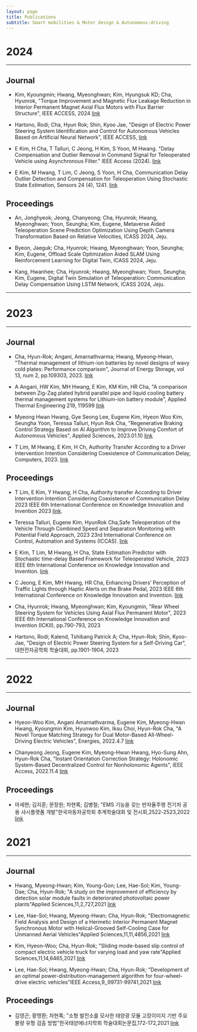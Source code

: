 ```yaml
---
layout: page
title: Publications
subtitle: Smart mobilities & Motor design & Autonomous-driving
---
```


# 2024
---

## Journal
- Kim, Kyoungmin; Hwang, Myeonghwan; Kim, Hyungsuk KD; Cha, Hyunrok, "Torque Improvement and Magnetic Flux Leakage Reduction in Interior Permanent Magnet Axial Flux Motors with Flux Barrier Structure", IEEE ACCESS, 2024 [link](https://scholar.google.com/citations?view_op=view_citation&hl=ko&user=IkapulUAAAAJ&sortby=pubdate&citation_for_view=IkapulUAAAAJ:u_35RYKgDlwC) 

- Hartono, Rodi; Cha, Hyun Rok; Shin, Kyoo Jae, "Design of Electric Power Steering System Identification and Control for Autonomous Vehicles Based on Artificial Neural Network", IEEE ACCESS, [link](https://scholar.google.com/citations?view_op=view_citation&hl=ko&user=IkapulUAAAAJ&sortby=pubdate&citation_for_view=IkapulUAAAAJ:CHSYGLWDkRkC)

- E Kim, H Cha, T Talluri, C Jeong, H Kim, S Yoon, M Hwang. "Delay Compensation and Outlier Removal in Command Signal for Teleoperated Vehicle using Asynchronous Filter." IEEE Access (2024). [link](https://ieeexplore.ieee.org/iel7/6287639/6514899/10480424.pdf)

- E Kim, M Hwang, T Lim, C Jeong, S Yoon, H Cha, Communication Delay Outlier Detection and Compensation for Teleoperation Using Stochastic State Estimation, Sensors 24 (4), 1241. [link](https://scholar.google.com/citations?view_op=view_citation&hl=ko&user=Xp1cT4MAAAAJ&sortby=pubdate&citation_for_view=Xp1cT4MAAAAJ:_Qo2XoVZTnwC)
  
## Proceedings
- An, Jonghyeok; Jeong, Chanyeong; Cha, Hyunrok; Hwang, Myeonghwan; Yoon, Seungha; Kim, Eugene, Metaverse Aided Teleoperation Scene Prediction Optimization Using Depth Camera Transformation Based on Relative Velocities, ICASS 2024, Jeju.
  
- Byeon, Jaeguk; Cha, Hyunrok; Hwang, Myeonghwan; Yoon, Seungha; Kim, Eugene, Offload Scale Optimization Aided SLAM Using Reinforcement Learning for Digital Twin, ICASS 2024, Jeju.
  
- Kang, Hwanhee; Cha, Hyunrok; Hwang, Myeonghwan; Yoon, Seungha; Kim, Eugene, Digital Twin Simulation of Teleoperation: Communication Delay Compensation Using LSTM Network, ICASS 2024, Jeju.

---

# 2023
---
## Journal 
- Cha, Hyun-Rok; Angani, Amarnathvarma; Hwang, Myeong-Hwan, "Thermal management of lithium-ion batteries by novel designs of wavy cold plates: Performance comparison", Journal of Energy Storage, vol 13, num 2, pp.109303, 2023. [link](https://scholar.google.com/citations?view_op=view_citation&hl=ko&user=IkapulUAAAAJ&sortby=pubdate&citation_for_view=IkapulUAAAAJ:SP6oXDckpogC)

- A Angani, HW Kim, MH Hwang, E Kim, KM Kim, HR Cha, "A comparison between Zig-Zag plated hybrid parallel pipe and liquid cooling battery thermal management systems for Lithium-ion battery module", Applied Thermal Engineering 219, 119599 [link](https://www.sciencedirect.com/science/article/pii/S1359431122015290)

- Myeong Hwan Hwang, Gye Seong Lee, Eugene Kim, Hyeon Woo Kim, Seungha Yoon, Teressa Talluri, Hyun Rok Cha, "Regenerative Braking Control Strategy Based on AI Algorithm to Improve Driving Comfort of Autonomous Vehicles", Applied Sciences, 2023.01.10 [link](https://www.mdpi.com/2076-3417/13/2/946)

- T Lim, M Hwang, E Kim, H Ch, Authority Transfer According to a Driver Intervention Intention Considering Coexistence of Communication Delay, Computers, 2023. [link](https://www.mdpi.com/2073-431X/12/11/228)

## Proceedings
- T Lim, E Kim, Y Hwang, H Cha, Authority transfer According to Driver Intervention Intention Considering Coexistence of Communication Delay 2023 IEEE 6th International Conference on Knowledge Innovation and Invention 2023 [link](https://ieeexplore.ieee.org/abstract/document/10332567).

- Teressa Talluri, Eugene Kim, HyunRok Cha,Safe Teleoperation of the Vehicle Through Combined Speed and Separation Monitoring with Potential Field Approach, 2023 23rd International Conference on Control, Automation and Systems (ICCAS). [link](https://ieeexplore.ieee.org/abstract/document/10316846/)

- E Kim, T Lim, M Hwang, H Cha, State Estimation Predictor with Stochastic time-delay Based Framework for Teleoperated Vehicle, 2023 IEEE 6th International Conference on Knowledge Innovation and Invention. [link](https://ieeexplore.ieee.org/abstract/document/10332694/)

- C Jeong, E Kim, MH Hwang, HR Cha, Enhancing Drivers’ Perception of Traffic Lights through Haptic Alerts on the Brake Pedal, 2023 IEEE 6th International Conference on Knowledge Innovation and Invention. [link](https://ieeexplore.ieee.org/abstract/document/10332767/)

- Cha, Hyunrok; Hwang, Myeonghwan; Kim, Kyoungmin, "Rear Wheel Steering System for Vehicles Using Axial Flux Permanent Motor", 2023 IEEE 6th International Conference on Knowledge Innovation and Invention (ICKII), pp.790-793, 2023

- Hartono, Rodi; Kalend, Tshibang Patrick A; Cha, Hyun-Rok; Shin, Kyoo-Jae, "Design of Electric Power Steering System for a Self-Driving Car", 대한전자공학회 학술대회, pp.1901-1904, 2023

---

# 2022
---
## Journal 
- Hyeon-Woo Kim, Angani Amarnathvarma, Eugene Kim, Myeong-Hwan Hwang, Kyoungmin Kim, Hyunwoo Kim, Iksu Choi, Hyun-Rok Cha, "A Novel Torque Matching Strategy for Dual Motor-Based All-Wheel-Driving Electric Vehicles", Energies, 2022.4.7 [link](https://www.mdpi.com/1996-1073/15/8/2717/pdf)

- Chanyeong Jeong, Eugene Kim, Myeong-Hwan Hwang, Hyo-Sung Ahn, Hyun-Rok Cha, "Instant Orientation Correction Strategy: Holonomic System-Based Decentralized Control for Nonholonomic Agents", IEEE Access, 2022.11.4 [link](https://ieeexplore.ieee.org/iel7/6287639/6514899/09940298.pdf)

## Proceedings
- 마세현; 김지훈; 문장원; 차현록; 김병철; "EMS 기능을 갖는 반자율주행 전기차 공용 샤시플랫폼 개발"한국자동차공학회 추계학술대회 및 전시회,2522-2523,2022 [link](https://www.dbpia.co.kr/Journal/articleDetail?nodeId=NODE11220659)


# 2021
---
## Journal 
- Hwang, Myeong-Hwan; Kim, Young-Gon; Lee, Hae-Sol; Kim, Young-Dae; Cha, Hyun-Rok; "A study on the improvement of efficiency by detection solar module faults in deteriorated photovoltaic power plants"Applied Sciences,11,2,727,2021 [link](https://scholar.google.com/citations?view_op=view_citation&hl=ko&user=IkapulUAAAAJ&cstart=20&pagesize=80&sortby=pubdate&citation_for_view=IkapulUAAAAJ:OU6Ihb5iCvQC)

- Lee, Hae-Sol; Hwang, Myeong-Hwan; Cha, Hyun-Rok; "Electromagnetic Field Analysis and Design of a Hermetic Interior Permanent Magnet Synchronous Motor with Helical-Grooved Self-Cooling Case for Unmanned Aerial Vehicles"Applied Sciences,11,11,4856,2021 [link](https://scholar.google.com/citations?view_op=view_citation&hl=ko&user=IkapulUAAAAJ&sortby=pubdate&citation_for_view=IkapulUAAAAJ:PELIpwtuRlgC)
  
- Kim, Hyeon-Woo; Cha, Hyun-Rok; "Sliding mode-based slip control of compact electric vehicle truck for varying load and yaw rate"Applied Sciences,11,14,6465,2021 [link](https://scholar.google.com/citations?view_op=view_citation&hl=ko&user=IkapulUAAAAJ&sortby=pubdate&citation_for_view=IkapulUAAAAJ:q3oQSFYPqjQC)
  
- Lee, Hae-Sol; Hwang, Myeong-Hwan; Cha, Hyun-Rok; "Development of an optimal power-distribution-management algorithm for four-wheel-drive electric vehicles"IEEE Access,9,,99731-99741,2021 [link](https://scholar.google.com/citations?view_op=view_citation&hl=ko&user=IkapulUAAAAJ&sortby=pubdate&citation_for_view=IkapulUAAAAJ:PELIpwtuRlgC)


## Proceedings
- 김영곤; 황명환; 차현록; "소형 발전소를 모사한 태양광 모듈 고장이미지 기반 주요 불량 유형 검출 방법"한국태양에너지학회 학술대회논문집,172-172,2021 [link](https://www.dbpia.co.kr/Journal/articleDetail?nodeId=NODE10587718)

